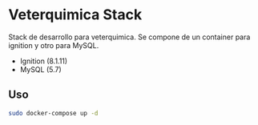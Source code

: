 # Veterquimica Stack

Stack de desarrollo para veterquimica. Se compone de un container para ignition y otro para MySQL.
* Ignition (8.1.11)
* MySQL (5.7)

## Uso
```bash
sudo docker-compose up -d
```
